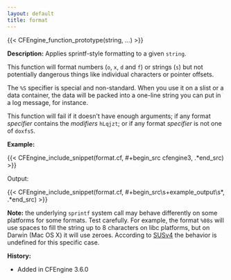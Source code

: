 ```yaml
---
layout: default
title: format
---
```


{{< CFEngine_function_prototype(string, ...) >}}

**Description:** Applies sprintf-style formatting to a given `string`.

This function will format numbers (`o`, `x`, `d` and `f`) or strings (`s`) but
not potentially dangerous things like individual characters or pointer
offsets.

The `%S` specifier is special and non-standard. When you use it on a
slist or a data container, the data will be packed into a one-line
string you can put in a log message, for instance.

This function will fail if it doesn't have enough arguments; if any
format _specifier_ contains the _modifiers_ `hLqjzt`; or if any format
_specifier_ is not one of `doxfsS`.

**Example:**

{{< CFEngine_include_snippet(format.cf, #\+begin_src cfengine3, .*end_src) >}}

Output:

{{< CFEngine_include_snippet(format.cf, #\+begin_src\s+example_output\s*, .*end_src) >}}

**Note:** the underlying `sprintf` system call may behave differently on some platforms for some formats. Test carefully. For example, the format `%08s` will use spaces to fill the string up to 8 characters on libc platforms, but on Darwin (Mac OS X) it will use zeroes. According to [SUSv4](http://pubs.opengroup.org/onlinepubs/9699919799/functions/sprintf.html) the behavior is undefined for this specific case.

**History:**

- Added in CFEngine 3.6.0
